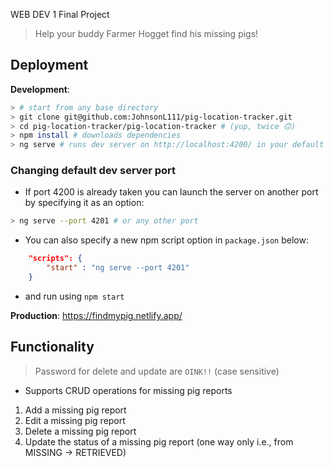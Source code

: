 WEB DEV 1 Final Project

> Help your buddy Farmer Hogget find his missing pigs!
## Deployment

**Development**:
```bash
> # start from any base directory
> git clone git@github.com:JohnsonL111/pig-location-tracker.git
> cd pig-location-tracker/pig-location-tracker # (yup, twice 🙃)
> npm install # downloads dependencies
> ng serve # runs dev server on http://localhost:4200/ in your default browser
```
### Changing default dev server port
- If port 4200 is already taken you can launch the server on another port by specifying it as an option:
```bash
> ng serve --port 4201 # or any other port
```
- You can also specify a new npm script option in `package.json` below:
```json
    "scripts": {
        "start" : "ng serve --port 4201"
    }
```
- and run using `npm start`

**Production**: https://findmypig.netlify.app/

## Functionality
> Password for delete and update are `OINK!!` (case sensitive)

- Supports CRUD operations for missing pig reports
1. Add a missing pig report
2. Edit a missing pig report
3. Delete a missing pig report
4. Update the status of a missing pig report (one way only i.e., from MISSING -> RETRIEVED)


